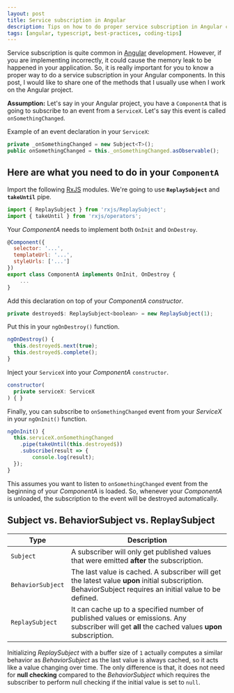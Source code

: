 ```yaml
---
layout: post
title: Service subscription in Angular
description: Tips on how to do proper service subscription in Angular component using ReplaySubject(1) and takeUntil pipe.
tags: [angular, typescript, best-practices, coding-tips]
---
```


Service subscription is quite common in [Angular](https://angular.io/) development. However, if you are implementing incorrectly, it could cause the memory leak to be happened in your application. So, it is really important for you to know a proper way to do a service subscription in your Angular components. In this post, I would like to share one of the methods that I usually use when I work on the Angular project.

**Assumption:** Let's say in your Angular project, you have a `ComponentA` that is going to subscribe to an event from a `ServiceX`. Let's say this event is called `onSomethingChanged`.

Example of an event declaration in your `ServiceX`:

```js
private _onSomethingChanged = new Subject<T>();
public onSomethingChanged = this._onSomethingChanged.asObservable();
```

## Here are what you need to do in your `ComponentA`

Import the following [RxJS](https://rxjs.dev/guide/overview) modules. We're going to use **`ReplaySubject`** and **`takeUntil`** pipe.

```js
import { ReplaySubject } from 'rxjs/ReplaySubject';
import { takeUntil } from 'rxjs/operators';
```

Your _ComponentA_ needs to implement both `OnInit` and `OnDestroy`.

```js
@Component({
  selector: '...',
  templateUrl: '...',
  styleUrls: ['...']
})
export class ComponentA implements OnInit, OnDestroy {
    ...
}
```

Add this declaration on top of your _ComponentA constructor_.

```js
private destroyed$: ReplaySubject<boolean> = new ReplaySubject(1);
```

Put this in your `ngOnDestroy()` function.

```js
ngOnDestroy() {
  this.destroyed$.next(true);
  this.destroyed$.complete();
}
```

Inject your `ServiceX` into your _ComponentA_ `constructor`.

```js
constructor(
  private serviceX: ServiceX
) { }
```

Finally, you can subscribe to `onSomethingChanged` event from your _ServiceX_ in your `ngOnInit()` function.

```js
ngOnInit() {
  this.serviceX.onSomethingChanged
    .pipe(takeUntil(this.destroyed$))
    .subscribe(result => {
        console.log(result);
  });
}
```

This assumes you want to listen to `onSomethingChanged` event from the beginning of your _ComponentA_ is loaded. So, whenever your _ComponentA_ is unloaded, the subscription to the event will be destroyed automatically.

## Subject vs. BehaviorSubject vs. ReplaySubject

|Type|Description|
|---|---|
| `Subject` | A subscriber will only get published values that were emitted **after** the subscription. |
| `BehaviorSubject` | The last value is cached. A subscriber will get the latest value **upon** initial subscription. BehaviorSubject requires an initial value to be defined. |
| `ReplaySubject` | It can cache up to a specified number of published values or emissions. Any subscriber will get **all** the cached values **upon** subscription. |

Initializing _ReplaySubject_ with a buffer size of `1` actually computes a similar behavior as _BehaviorSubject_ as the last value is always cached, so it acts like a value changing over time. The only difference is that, it does not need for **null checking** compared to the _BehaviorSubject_ which requires the subscriber to perform null checking if the initial value is set to `null`.